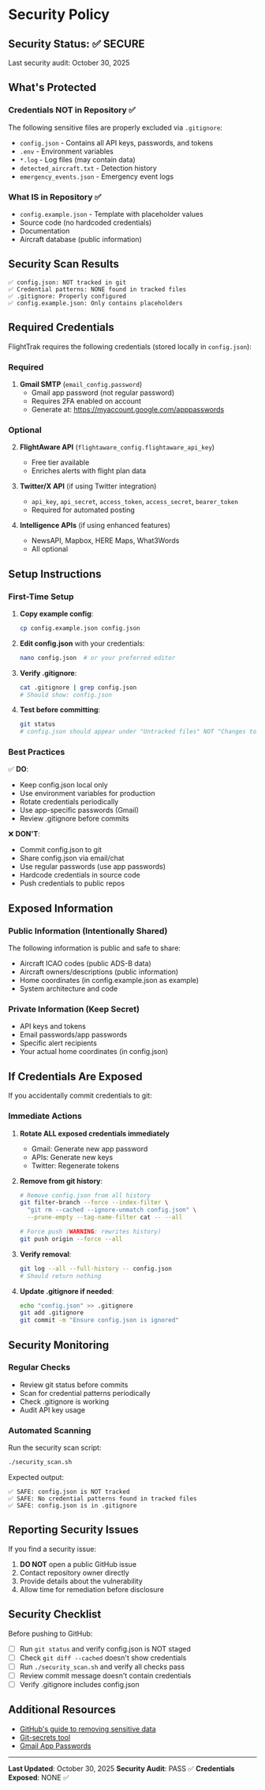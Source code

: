# Security Policy

## Security Status: ✅ SECURE

Last security audit: October 30, 2025

## What's Protected

### Credentials NOT in Repository ✅
The following sensitive files are properly excluded via `.gitignore`:
- `config.json` - Contains all API keys, passwords, and tokens
- `.env` - Environment variables
- `*.log` - Log files (may contain data)
- `detected_aircraft.txt` - Detection history
- `emergency_events.json` - Emergency event logs

### What IS in Repository ✅
- `config.example.json` - Template with placeholder values
- Source code (no hardcoded credentials)
- Documentation
- Aircraft database (public information)

## Security Scan Results

```
✅ config.json: NOT tracked in git
✅ Credential patterns: NONE found in tracked files
✅ .gitignore: Properly configured
✅ config.example.json: Only contains placeholders
```

## Required Credentials

FlightTrak requires the following credentials (stored locally in `config.json`):

### Required
1. **Gmail SMTP** (`email_config.password`)
   - Gmail app password (not regular password)
   - Requires 2FA enabled on account
   - Generate at: https://myaccount.google.com/apppasswords

### Optional
2. **FlightAware API** (`flightaware_config.flightaware_api_key`)
   - Free tier available
   - Enriches alerts with flight plan data

3. **Twitter/X API** (if using Twitter integration)
   - `api_key`, `api_secret`, `access_token`, `access_secret`, `bearer_token`
   - Required for automated posting

4. **Intelligence APIs** (if using enhanced features)
   - NewsAPI, Mapbox, HERE Maps, What3Words
   - All optional

## Setup Instructions

### First-Time Setup

1. **Copy example config**:
   ```bash
   cp config.example.json config.json
   ```

2. **Edit config.json** with your credentials:
   ```bash
   nano config.json  # or your preferred editor
   ```

3. **Verify .gitignore**:
   ```bash
   cat .gitignore | grep config.json
   # Should show: config.json
   ```

4. **Test before committing**:
   ```bash
   git status
   # config.json should appear under "Untracked files" NOT "Changes to be committed"
   ```

### Best Practices

✅ **DO**:
- Keep config.json local only
- Use environment variables for production
- Rotate credentials periodically
- Use app-specific passwords (Gmail)
- Review .gitignore before commits

❌ **DON'T**:
- Commit config.json to git
- Share config.json via email/chat
- Use regular passwords (use app passwords)
- Hardcode credentials in source code
- Push credentials to public repos

## Exposed Information

### Public Information (Intentionally Shared)
The following information is public and safe to share:
- Aircraft ICAO codes (public ADS-B data)
- Aircraft owners/descriptions (public information)
- Home coordinates (in config.example.json as example)
- System architecture and code

### Private Information (Keep Secret)
- API keys and tokens
- Email passwords/app passwords
- Specific alert recipients
- Your actual home coordinates (in config.json)

## If Credentials Are Exposed

If you accidentally commit credentials to git:

### Immediate Actions
1. **Rotate ALL exposed credentials immediately**
   - Gmail: Generate new app password
   - APIs: Generate new keys
   - Twitter: Regenerate tokens

2. **Remove from git history**:
   ```bash
   # Remove config.json from all history
   git filter-branch --force --index-filter \
     "git rm --cached --ignore-unmatch config.json" \
     --prune-empty --tag-name-filter cat -- --all

   # Force push (WARNING: rewrites history)
   git push origin --force --all
   ```

3. **Verify removal**:
   ```bash
   git log --all --full-history -- config.json
   # Should return nothing
   ```

4. **Update .gitignore if needed**:
   ```bash
   echo "config.json" >> .gitignore
   git add .gitignore
   git commit -m "Ensure config.json is ignored"
   ```

## Security Monitoring

### Regular Checks
- Review git status before commits
- Scan for credential patterns periodically
- Check .gitignore is working
- Audit API key usage

### Automated Scanning
Run the security scan script:
```bash
./security_scan.sh
```

Expected output:
```
✅ SAFE: config.json is NOT tracked
✅ SAFE: No credential patterns found in tracked files
✅ SAFE: config.json is in .gitignore
```

## Reporting Security Issues

If you find a security issue:
1. **DO NOT** open a public GitHub issue
2. Contact repository owner directly
3. Provide details about the vulnerability
4. Allow time for remediation before disclosure

## Security Checklist

Before pushing to GitHub:
- [ ] Run `git status` and verify config.json is NOT staged
- [ ] Check `git diff --cached` doesn't show credentials
- [ ] Run `./security_scan.sh` and verify all checks pass
- [ ] Review commit message doesn't contain credentials
- [ ] Verify .gitignore includes config.json

## Additional Resources

- [GitHub's guide to removing sensitive data](https://docs.github.com/en/authentication/keeping-your-account-and-data-secure/removing-sensitive-data-from-a-repository)
- [Git-secrets tool](https://github.com/awslabs/git-secrets)
- [Gmail App Passwords](https://support.google.com/accounts/answer/185833)

---

**Last Updated**: October 30, 2025
**Security Audit**: PASS ✅
**Credentials Exposed**: NONE ✅
